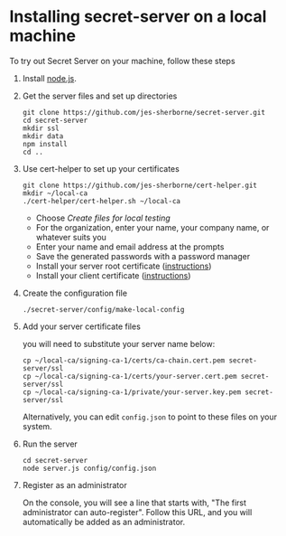 # Installing secret-server on a local machine

To try out Secret Server on your machine, follow these steps

1. Install [node.js](https://nodejs.org/en/download/).
2. Get the server files and set up directories
    
    ```
    git clone https://github.com/jes-sherborne/secret-server.git
    cd secret-server
    mkdir ssl
    mkdir data
    npm install
    cd ..
    ```
    
3. Use cert-helper to set up your certificates
    
    ```
    git clone https://github.com/jes-sherborne/cert-helper.git
    mkdir ~/local-ca
    ./cert-helper/cert-helper.sh ~/local-ca
    ```

    * Choose _Create files for local testing_
    * For the organization, enter your name, your company name, or whatever suits you
    * Enter your name and email address at the prompts
    * Save the generated passwords with a password manager
    * Install your server root certificate ([instructions](https://github.com/jes-sherborne/cert-helper#trusting-your-root-certificate))
    * Install your client certificate ([instructions](https://github.com/jes-sherborne/cert-helper#working-with-client-certificates))
    
4. Create the configuration file
    
    ```
    ./secret-server/config/make-local-config
    ```

5. Add your server certificate files
    
    you will need to substitute your server name below:
    
    ```
    cp ~/local-ca/signing-ca-1/certs/ca-chain.cert.pem secret-server/ssl
    cp ~/local-ca/signing-ca-1/certs/your-server.cert.pem secret-server/ssl
    cp ~/local-ca/signing-ca-1/private/your-server.key.pem secret-server/ssl
    ```
    
    Alternatively, you can edit `config.json` to point to these files on your system.
    
6. Run the server

     ```
     cd secret-server
     node server.js config/config.json
     ```

7. Register as an administrator
   
   On the console, you will see a line that starts with, "The first administrator can auto-register". Follow this URL, and you will automatically be added as an administrator.
